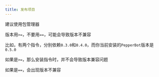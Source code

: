 ```yaml
---
title: 发布项目
---
```



建议使用包管理器

版本用`>=`，不要用`==`，可能会导致版本不兼容

比如，有两个指令，分别依赖`0.3.0`和`0.4.0`，而你当前安装的`PepperBot`版本是`0.5.0`

如果是`>=`，那么安装指令时，并不会导致版本兼容问题

如果是`==`，会出现版本不兼容
